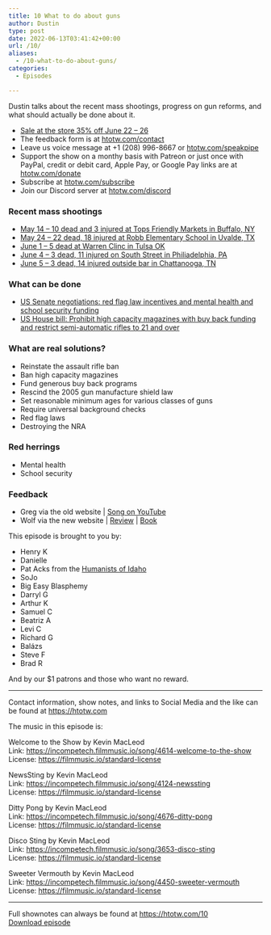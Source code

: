 ```yaml
---
title: 10 What to do about guns
author: Dustin
type: post
date: 2022-06-13T03:41:42+00:00
url: /10/
aliases:
  - /10-what-to-do-about-guns/
categories:
  - Episodes

---
```

<div id="buzzsprout-player-10781768"></div><script src="https://www.buzzsprout.com/1983601/10781768-10-what-to-do-about-guns.js?container_id=buzzsprout-player-10781768&player=small" type="text/javascript" charset="utf-8"></script>
  
Dustin talks about the recent mass shootings, progress on gun reforms, and what should actually be done about it.

<!--more-->

 * [Sale at the store 35% off June 22 &#8211; 26][1]
 * The feedback form is at [htotw.com/contact][2]
 * Leave us voice message at +1 (208) 996-8667 or [htotw.com/speakpipe][3]
 * Support the show on a monthy basis with Patreon or just once with PayPal, credit or debit card, Apple Pay, or Google Pay links are at [htotw.com/donate][4]
 * Subscribe at [htotw.com/subscribe][5]
 * Join our Discord server at [htotw.com/discord][6]

### Recent mass shootings

  * [May 14 &#8211; 10 dead and 3 injured at Tops Friendly Markets in Buffalo, NY][7]
  * [May 24 &#8211; 22 dead, 18 injured at Robb Elementary School in Uvalde, TX][8]
  * [June 1 &#8211; 5 dead at Warren Clinc in Tulsa OK][9]
  * [June 4 &#8211; 3 dead, 11 injured on South Street in Philiadelphia, PA][10]
  * [June 5 &#8211; 3 dead, 14 injured outside bar in Chattanooga, TN][11]

### What can be done

  * [US Senate negotiations: red flag law incentives and mental health and school security funding][12]
  * [US House bill: Prohibit high capacity magazines with buy back funding and restrict semi-automatic rifles to 21 and over][13]

### What are real solutions?

  * Reinstate the assault rifle ban
  * Ban high capacity magazines
  * Fund generous buy back programs
  * Rescind the 2005 gun manufacture shield law
  * Set reasonable minimum ages for various classes of guns
  * Require universal background checks
  * Red flag laws
  * Destroying the NRA

### Red herrings

  * Mental health
  * School security

### Feedback

  * Greg via the old website | [Song on YouTube][14]
  * Wolf via the new website | [Review][15] | [Book][16]

This episode is brought to you by:

  * Henry K
  * Danielle
  * Pat Acks from the [Humanists of Idaho][17]
  * SoJo
  * Big Easy Blasphemy
  * Darryl G
  * Arthur K
  * Samuel C
  * Beatriz A
  * Levi C
  * Richard G
  * Balázs
  * Steve F
  * Brad R

And by our $1 patrons and those who want no reward.

* * *

Contact information, show notes, and links to Social Media and the like can be found at <https://htotw.com>

The music in this episode is:

Welcome to the Show by Kevin MacLeod  
Link: https://incompetech.filmmusic.io/song/4614-welcome-to-the-show  
License: https://filmmusic.io/standard-license

NewsSting by Kevin MacLeod  
Link: https://incompetech.filmmusic.io/song/4124-newssting  
License: https://filmmusic.io/standard-license

Ditty Pong by Kevin MacLeod  
Link: https://incompetech.filmmusic.io/song/4676-ditty-pong  
License: https://filmmusic.io/standard-license

Disco Sting by Kevin MacLeod  
Link: https://incompetech.filmmusic.io/song/3653-disco-sting  
License: https://filmmusic.io/standard-license

Sweeter Vermouth by Kevin MacLeod  
Link: https://incompetech.filmmusic.io/song/4450-sweeter-vermouth  
License: https://filmmusic.io/standard-license

* * *

Full shownotes can always be found at <https://htotw.com/10>  
[Download episode][18]

 [1]: https://htotw.com/store
 [2]: https://htotw.com/contact
 [3]: https://htotw.com/speakpike
 [4]: https://htotw.com/donate
 [5]: https://htotw.com/subscribe
 [6]: https://htotw.com/discord
 [7]: https://en.wikipedia.org/wiki/2022_Buffalo_shooting
 [8]: https://en.wikipedia.org/wiki/Robb_Elementary_School_shooting
 [9]: https://en.wikipedia.org/wiki/Warren_Clinic_shooting
 [10]: https://en.wikipedia.org/wiki/2022_Philadelphia_shooting
 [11]: https://www.newsweek.com/tennessee-mass-shooting-prompts-mayor-urge-common-sense-regulations-1712961
 [12]: https://www.npr.org/2022/06/12/1104433332/gun-control-senate-deal
 [13]: https://apnews.com/article/shootings-new-york-gun-politics-judiciary-violence-18868cbb3652c9e1e92087bc5b7997d2
 [14]: https://www.youtube.com/watch?v=mFhZTkdUyXM
 [15]: https://atheist.ie/2022/05/adam-the-ape-a-book-review/
 [16]: https://www.amazon.com/Adam-Ape-Wolfgang-Wambach/dp/300071569X
 [17]: https://www.humanistsofidaho.org/
 [18]: https://www.buzzsprout.com/1983601/10781768-10-what-to-do-about-guns.mp3?download=true